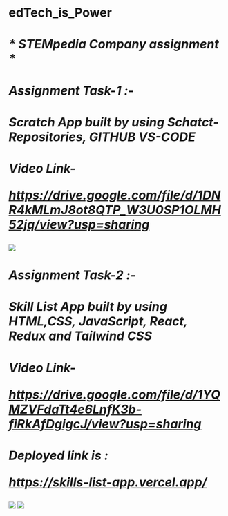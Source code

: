 # edTech_is_Power

<i><h1>* STEMpedia Company assignment *</h1></i>
<i><h1>Assignment Task-1 :-</h1></i>
<i><h1>Scratch App built by using Schatct-Repositories, GITHUB VS-CODE </h1></i>
<i><h1>Video Link- <p> https://drive.google.com/file/d/1DNR4kMLmJ8ot8QTP_W3U0SP1OLMH52jq/view?usp=sharing</p></h1></i>
<img src="https://user-images.githubusercontent.com/97445870/193395271-3666e71a-37ac-4923-a6f4-6592a01afb72.png"/>
<i><h1>Assignment Task-2 :-</h1></i>
<i><h1>Skill List App built by using HTML,CSS, JavaScript, React, Redux and Tailwind CSS</h1></i>
<i><h1>Video Link- <p>  https://drive.google.com/file/d/1YQMZVFdaTt4e6LnfK3b-fiRkAfDgigcJ/view?usp=sharing</p></h1></i>
<i><h1>Deployed link is : <p>https://skills-list-app.vercel.app/ </p></h1></i>
<img src="https://user-images.githubusercontent.com/97445870/193394198-8f590d87-01a3-4d7c-9707-9960676ff3db.png"/>
<img src="https://user-images.githubusercontent.com/97445870/193394200-c8f99a59-6336-49ec-90c3-cdac978179b9.png"/>
